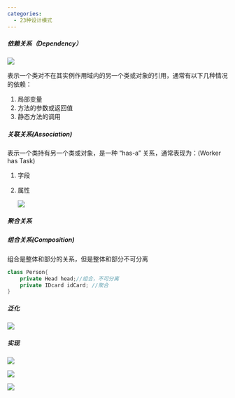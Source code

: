 ```yaml
---
categories:
  - 23种设计模式
---
```

##### 依赖关系（Dependency）

![](https://imgconvert.csdnimg.cn/aHR0cDovL2ltZy5ibG9nLmNzZG4ubmV0LzIwMTcwMzAyMTkzMzIyMjUw?x-oss-process=image/format,png)

表示一个类对不在其实例作用域内的另一个类或对象的引用，通常有以下几种情况的依赖：

1. 局部变量
2. 方法的参数或返回值
3. 静态方法的调用

##### 关联关系(Association)

表示一个类持有另一个类或对象，是一种 “has-a” 关系，通常表现为：(Worker has Task)

1. 字段

2. 属性

   ![](https://img-blog.csdnimg.cn/20181127213855605.png)

##### 聚合关系



##### 组合关系(Composition)

组合是整体和部分的关系，但是整体和部分不可分离

```java
class Person{
    private Head head;//组合，不可分离
    private IDcard idCard; //聚合
}
```

##### 泛化

![](https://img-blog.csdnimg.cn/20181127213803746.png)

##### 实现

![](https://img-blog.csdnimg.cn/20181127213413278.png)

![](https://img-blog.csdnimg.cn/20181127213438552.png?x-oss-process=image/watermark,type_ZmFuZ3poZW5naGVpdGk,shadow_10,text_aHR0cHM6Ly9ibG9nLmNzZG4ubmV0L0lyb25fWWU=,size_16,color_FFFFFF,t_70)

![](https://img-blog.csdnimg.cn/20181127213455173.png?x-oss-process=image/watermark,type_ZmFuZ3poZW5naGVpdGk,shadow_10,text_aHR0cHM6Ly9ibG9nLmNzZG4ubmV0L0lyb25fWWU=,size_16,color_FFFFFF,t_70)
